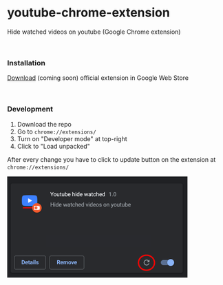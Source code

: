 # youtube-chrome-extension
Hide watched videos on youtube (Google Chrome extension)

&nbsp;
  
### Installation
[Download](#) (coming soon) official extension in Google Web Store
  
&nbsp;
  
### Development

1. Download the repo
2. Go to ```chrome://extensions/```
3. Turn on "Developer mode" at top-right
4. Click to "Load unpacked"
  
After every change you have to click to update button on the extension at ```chrome://extensions/```

![screenshot](https://raw.githubusercontent.com/gkshi/youtube-chrome-extension/main/images/instruction.png)
